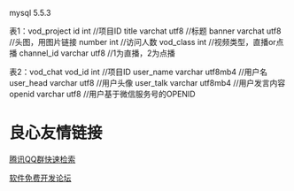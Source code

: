 mysql 5.5.3

表1：vod_project
	id		int				//项目ID
	title		varchat		utf8		//标题
	banner		varchat		utf8		//头图，用图片链接
	number		int				//访问人数
	vod_class	int				//视频类型，直播or点播
	channel_id	varchar		utf8		//1为直播，2为点播

表2：vod_chat
	vod_id		int				//项目ID
	user_name	varchar		utf8mb4		//用户名
	user_head	varchar		utf8		//用户头像
	user_talk	varchar		utf8mb4		//用户发言内容
	openid		varchar		utf8		//用户基于微信服务号的OPENID


 # 良心友情链接

[腾讯QQ群快速检索](http://u.720life.cn/s/8cf73f7c)

[软件免费开发论坛](http://u.720life.cn/s/bbb01dc0)